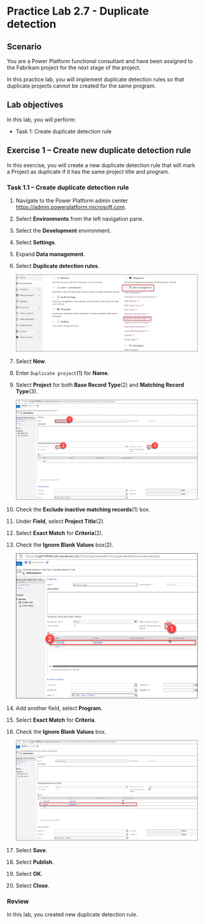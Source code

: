 # Practice Lab 2.7 - Duplicate detection

## Scenario

You are a Power Platform functional consultant and have been assigned to the Fabrikam project for the next stage of the project.

In this practice lab, you will implement duplicate detection rules so that duplicate projects cannot be created for the same program.

## Lab objectives
In this lab, you will perform:

+ Task 1: Create duplicate detection rule
  
## Exercise 1 – Create new duplicate detection rule

In this exercise, you will create a new duplicate detection rule that will mark a Project as duplicate if it has the same project title and program.

### Task 1.1 – Create duplicate detection rule

1. Navigate to the Power Platform admin center <https://admin.powerplatform.microsoft.com>.

1. Select **Environments** from the left navigation pane.

1. Select the **Development** environment.

1. Select **Settings**.

1. Expand **Data management**.

1. Select **Duplicate detection rules**.

    ![](../media/mod-02;lab-07(1).png)

1. Select **New**.

1. Enter `Duplicate project`(1) for **Name**.

1. Select **Project** for both **Base Record Type**(2) and **Matching Record Type**(3).

    ![](../media/Mod-02;lab-07(2).png)

1. Check the **Exclude inactive matching records**(1) box.

1. Under **Field**, select **Project Title**(2).

1. Select **Exact Match** for **Criteria**(2).

1. Check the **Ignore Blank Values** box(2).

    ![](../media/Mod-02;lab-07(3).png)

1. Add another field, select **Program**.

1. Select **Exact Match** for **Criteria**.

1. Check the **Ignore Blank Values** box.

    ![](../media/mod-02;lab-07(4).png)

1. Select **Save**.

1. Select **Publish**.

1. Select **OK**.

1. Select **Close**.

### Review
In this lab, you created new duplicate detection rule.

